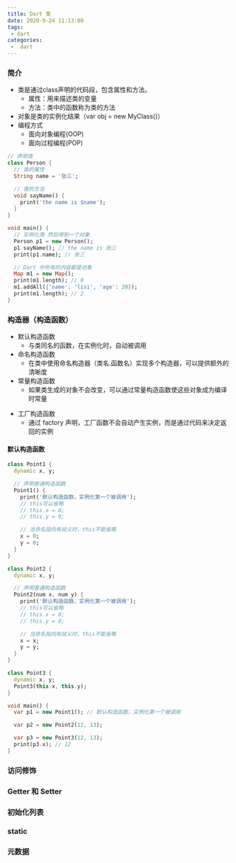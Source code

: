 ```yaml
---
title: Dart 类
date: 2020-9-24 11:13:00
tags:
 - dart
categories:
 -  dart
---
```


### 简介
+ 类是通过class声明的代码段，包含属性和方法。
  - 属性：用来描述类的变量
  - 方法：类中的函数称为类的方法
+ 对象是类的实例化结果（var obj = new MyClass()）
+ 编程方式
  - 面向对象编程(OOP)
  - 面向过程编程(POP)

```dart
// 声明类
class Person {
  // 类的属性
  String name = '张三';

  // 类的方法
  void sayName() {
    print('the name is $name');
  }
}

void main() {
  // 实例化类 然后得到一个对象
  Person p1 = new Person();
  p1.sayName(); // the name is 张三
  print(p1.name); // 张三

  // Dart 中所有的内容都是对象
  Map m1 = new Map();
  print(m1.length); // 0
  m1.addAll({'name': 'lisi', 'age': 20});
  print(m1.length); // 2
}
```

### 构造器（构造函数）
+ 默认构造函数
  - 与类同名的函数，在实例化时，自动被调用
+ 命名构造函数
  - 在类中使用命名构造器（类名.函数名）实现多个构造器，可以提供额外的清晰度
+ 常量构造函数
  - 如果类生成的对象不会改变，可以通过常量构造函数使这些对象成为编译时常量
- 工厂构造函数
  - 通过 factory 声明，工厂函数不会自动产生实例，而是通过代码来决定返回的实例

#### 默认构造函数
```dart
class Point1 {
  dynamic x, y;

  // 声明普通构造函数
  Point1() {
    print('默认构造函数，实例化第一个被调用');
    // this可以省略
    // this.x = 0;
    // this.y = 0;

    // 当命名指向有歧义时，this不能省略
    x = 0;
    y = 0;
  }
}

class Point2 {
  dynamic x, y;

  // 声明普通构造函数
  Point2(num x, num y) {
    print('默认构造函数，实例化第一个被调用');
    // this可以省略
    // this.x = 0;
    // this.y = 0;

    // 当命名指向有歧义时，this不能省略
    x = x;
    y = y;
  }
}

class Point3 {
  dynamic x, y;
  Point3(this.x, this.y);
}

void main() {
  var p1 = new Point1(); // 默认构造函数，实例化第一个被调用

  var p2 = new Point2(12, 13);

  var p3 = new Point3(12, 13);
  print(p3.x); // 12
}

```

### 访问修饰

### Getter 和 Setter

### 初始化列表

### static

### 元数据